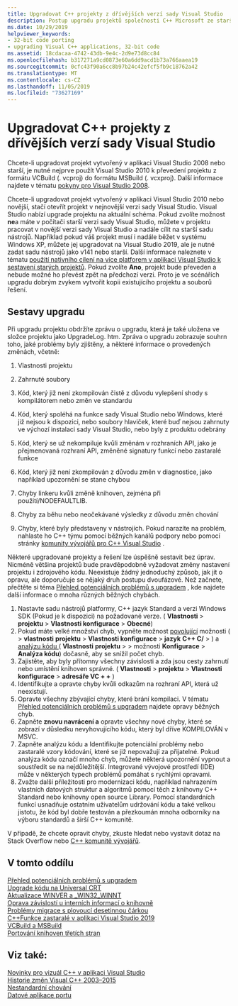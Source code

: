 ```yaml
---
title: Upgradovat C++ projekty z dřívějších verzí sady Visual Studio
description: Postup upgradu projektů společnosti C++ Microsoft ze starších verzí sady Visual Studio.
ms.date: 10/29/2019
helpviewer_keywords:
- 32-bit code porting
- upgrading Visual C++ applications, 32-bit code
ms.assetid: 18cdacaa-4742-43db-9e4c-2d9e73d8cc84
ms.openlocfilehash: b317271a9cd0873e60a6dd9acd1b73a766aaea19
ms.sourcegitcommit: 0cfc43f90a6cc8b97b24c42efcf5fb9c18762a42
ms.translationtype: MT
ms.contentlocale: cs-CZ
ms.lasthandoff: 11/05/2019
ms.locfileid: "73627169"
---
```

# <a name="upgrade-c-projects-from-earlier-versions-of-visual-studio"></a>Upgradovat C++ projekty z dřívějších verzí sady Visual Studio

Chcete-li upgradovat projekt vytvořený v aplikaci Visual Studio 2008 nebo starší, je nutné nejprve použít Visual Studio 2010 k převedení projektu z formátu VCBuild (. vcproj) do formátu MSBuild (. vcxproj). Další informace najdete v tématu [pokyny pro Visual Studio 2008](use-native-multi-targeting.md#instructions-for-visual-studio-2008).

Chcete-li upgradovat projekt vytvořený v aplikaci Visual Studio 2010 nebo novější, stačí otevřít projekt v nejnovější verzi sady Visual Studio. Visual Studio nabízí upgrade projektu na aktuální schéma. Pokud zvolíte možnost **ne**a máte v počítači starší verzi sady Visual Studio, můžete v projektu pracovat v novější verzi sady Visual Studio a nadále cílit na starší sadu nástrojů. Například pokud váš projekt musí i nadále běžet v systému Windows XP, můžete jej upgradovat na Visual Studio 2019, ale je nutné zadat sadu nástrojů jako v141 nebo starší. Další informace naleznete v tématu [použití nativního cílení na více platforem v aplikaci Visual Studio k sestavení starých projektů](use-native-multi-targeting.md). Pokud zvolíte **Ano**, projekt bude převeden a nebude možné ho převést zpět na předchozí verzi. Proto je ve scénářích upgradu dobrým zvykem vytvořit kopii existujícího projektu a souborů řešení.

## <a name="upgrade-reports"></a>Sestavy upgradu

Při upgradu projektu obdržíte zprávu o upgradu, která je také uložena ve složce projektu jako UpgradeLog. htm. Zpráva o upgradu zobrazuje souhrn toho, jaké problémy byly zjištěny, a některé informace o provedených změnách, včetně:

1. Vlastnosti projektu

2. Zahrnuté soubory

3. Kód, který již není zkompilován čistě z důvodu vylepšení shody s kompilátorem nebo změn ve standardu

4. Kód, který spoléhá na funkce sady Visual Studio nebo Windows, které již nejsou k dispozici, nebo soubory hlaviček, které buď nejsou zahrnuty ve výchozí instalaci sady Visual Studio, nebo byly z produktu odebrány

5. Kód, který se už nekompiluje kvůli změnám v rozhraních API, jako je přejmenovaná rozhraní API, změněné signatury funkcí nebo zastaralé funkce

6. Kód, který již není zkompilován z důvodu změn v diagnostice, jako například upozornění se stane chybou

7. Chyby linkeru kvůli změně knihoven, zejména při použití/NODEFAULTLIB.

8. Chyby za běhu nebo neočekávané výsledky z důvodu změn chování

9. Chyby, které byly představeny v nástrojích. Pokud narazíte na problém, nahlaste ho C++ týmu pomocí běžných kanálů podpory nebo pomocí stránky [komunity vývojářů pro C++ Visual Studio](https://developercommunity.visualstudio.com/spaces/62/index.html) .

Některé upgradované projekty a řešení lze úspěšně sestavit bez úprav. Nicméně většina projektů bude pravděpodobně vyžadovat změny nastavení projektu i zdrojového kódu. Neexistuje žádný jednoduchý způsob, jak jít o opravu, ale doporučuje se nějaký druh postupu dvoufázové. Než začnete, přečtěte si téma [Přehled potenciálních problémů s upgradem](../porting/overview-of-potential-upgrade-issues-visual-cpp.md) , kde najdete další informace o mnoha různých běžných chybách.

 1. Nastavte sadu nástrojů platformy, C++ jazyk Standard a verzi Windows SDK (Pokud je k dispozici) na požadované verze. ( **Vlastnosti** > **projektu** > **Vlastnosti konfigurace** > **Obecné**)
 1. Pokud máte velké množství chyb, vypněte možnost [povolující](../build/reference/permissive-standards-conformance.md) možnosti ( > **vlastnosti** **projektu** > **Vlastnosti konfigurace** > **jazyk** **C++ C/**  > ) a [analýzu kódu ](/visualstudio/code-quality/code-analysis-for-c-cpp-overview)( **Vlastnosti** **projektu** >  > možnosti **Konfigurace** > **Analýza kódu**) dočasně, aby se snížil počet chyb.
 1. Zajistěte, aby byly přítomny všechny závislosti a zda jsou cesty zahrnutí nebo umístění knihoven správné. ( **Vlastnosti** > **projektu** > **Vlastnosti konfigurace** > **adresáře VC + +** )
 1. Identifikujte a opravte chyby kvůli odkazům na rozhraní API, která už neexistují.
 1. Opravte všechny zbývající chyby, které brání kompilaci. V tématu [Přehled potenciálních problémů s upgradem](../porting/overview-of-potential-upgrade-issues-visual-cpp.md) najdete opravy běžných chyb.
 1. Zapněte **znovu navrácení a** opravte všechny nové chyby, které se zobrazí v důsledku nevyhovujícího kódu, který byl dříve KOMPILOVÁN v MSVC.
 1. Zapněte analýzu kódu a Identifikujte potenciální problémy nebo zastaralé vzory kódování, které se již nepovažují za přijatelné. Pokud analýza kódu označí mnoho chyb, můžete některá upozornění vypnout a soustředit se na nejdůležitější. Integrované vývojové prostředí (IDE) může v některých typech problémů pomáhat s rychlými opravami.
 1. Zvažte další příležitosti pro modernizaci kódu, například nahrazením vlastních datových struktur a algoritmů pomocí těch z knihovny C++ Standard nebo knihovny open source Library. Pomocí standardních funkcí usnadňuje ostatním uživatelům udržování kódu a také velkou jistotu, že kód byl dobře testován a přezkoumán mnoha odborníky na výboru standardů a širší C++ komunitě.

V případě, že chcete opravit chyby, zkuste hledat nebo vystavit dotaz na Stack Overflow nebo [ C++ komunitě vývojářů](https://developercommunity.visualstudio.com/spaces/62/index.html).

## <a name="in-this-section"></a>V tomto oddílu

[Přehled potenciálních problémů s upgradem](overview-of-potential-upgrade-issues-visual-cpp.md)<br/>
[Upgrade kódu na Universal CRT](upgrade-your-code-to-the-universal-crt.md)<br/>
[Aktualizace WINVER a _WIN32_WINNT](modifying-winver-and-win32-winnt.md)<br/>
[Oprava závislostí u interních informací o knihovně](fix-your-dependencies-on-library-internals.md)<br/>
[Problémy migrace s plovoucí desetinnou čárkou](floating-point-migration-issues.md)<br/>
[C++Funkce zastaralé v aplikaci Visual Studio 2019](features-deprecated-in-visual-studio.md)<br/>
[VCBuild a MSBuild](build-system-changes.md)<br/>
[Portování knihoven třetích stran](porting-third-party-libraries.md)<br/>

## <a name="see-also"></a>Viz také:

[Novinky pro vizuál C++ v aplikaci Visual Studio](../overview/what-s-new-for-visual-cpp-in-visual-studio.md)<br/>
[Historie změn Visual C++ 2003–2015](../porting/visual-cpp-change-history-2003-2015.md)<br/>
[Nestandardní chování](../cpp/nonstandard-behavior.md)<br/>
[Datové aplikace portu](../data/data-access-programming-mfc-atl.md)<br/>
